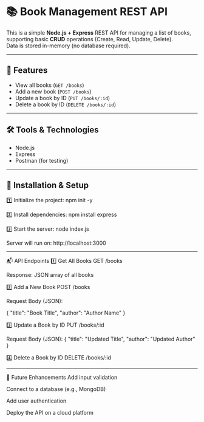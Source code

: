 # 📚 Book Management REST API

This is a simple **Node.js + Express** REST API for managing a list of books, supporting basic **CRUD** operations (Create, Read, Update, Delete).  
Data is stored in-memory (no database required).

---

## 🚀 Features

- View all books (`GET /books`)
- Add a new book (`POST /books`)
- Update a book by ID (`PUT /books/:id`)
- Delete a book by ID (`DELETE /books/:id`)

---

## 🛠️ Tools & Technologies

- Node.js
- Express
- Postman (for testing)

---

## 📂 Installation & Setup

1️⃣ Initialize the project:
npm init -y

2️⃣ Install dependencies:
npm install express

3️⃣ Start the server:
node index.js

Server will run on:
http://localhost:3000


---

📬 API Endpoints
1️⃣ Get All Books
GET /books

Response: JSON array of all books

2️⃣ Add a New Book
POST /books

Request Body (JSON):

{
  "title": "Book Title",
  "author": "Author Name"
}

3️⃣ Update a Book by ID
PUT /books/:id

Request Body (JSON):
{
  "title": "Updated Title",
  "author": "Updated Author"  
}

4️⃣ Delete a Book by ID
DELETE /books/:id

---

🚀 Future Enhancements
Add input validation

Connect to a database (e.g., MongoDB)

Add user authentication

Deploy the API on a cloud platform
